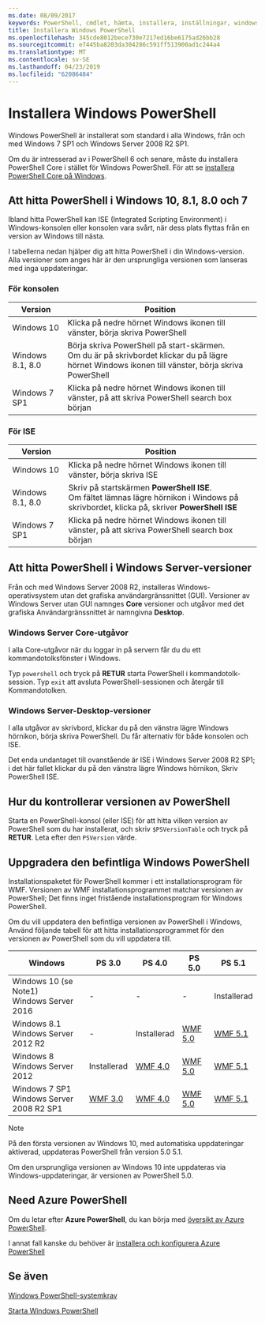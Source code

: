 ```yaml
---
ms.date: 08/09/2017
keywords: PowerShell, cmdlet, hämta, installera, inställningar, windows 10, windows 8.1, windows 8.0, windows 7
title: Installera Windows PowerShell
ms.openlocfilehash: 345cde8012bece730e7217ed16be6175ad26bb28
ms.sourcegitcommit: e7445ba8203da304286c591ff513900ad1c244a4
ms.translationtype: MT
ms.contentlocale: sv-SE
ms.lasthandoff: 04/23/2019
ms.locfileid: "62086484"
---
```

# <a name="installing-windows-powershell"></a>Installera Windows PowerShell

Windows PowerShell är installerat som standard i alla Windows, från och med Windows 7 SP1 och Windows Server 2008 R2 SP1.

Om du är intresserad av i PowerShell 6 och senare, måste du installera PowerShell Core i stället för Windows PowerShell. För att se [installera PowerShell Core på Windows](Installing-PowerShell-Core-on-Windows.md).

## <a name="finding-powershell-in-windows-10-81-80-and-7"></a>Att hitta PowerShell i Windows 10, 8.1, 8.0 och 7

Ibland hitta PowerShell kan ISE (Integrated Scripting Environment) i Windows-konsolen eller konsolen vara svårt, när dess plats flyttas från en version av Windows till nästa.

I tabellerna nedan hjälper dig att hitta PowerShell i din Windows-version.
Alla versioner som anges här är den ursprungliga versionen som lanseras med inga uppdateringar.

### <a name="for-console"></a>För konsolen

Version | Position
-- | --
Windows 10 | Klicka på nedre hörnet Windows ikonen till vänster, börja skriva PowerShell
Windows 8.1, 8.0 | Börja skriva PowerShell på start-skärmen.<br/>Om du är på skrivbordet klickar du på lägre hörnet Windows ikonen till vänster, börja skriva PowerShell
Windows 7 SP1 | Klicka på nedre hörnet Windows ikonen till vänster, på att skriva PowerShell search box början

### <a name="for-ise"></a>För ISE

Version | Position
-- | --
Windows 10 | Klicka på nedre hörnet Windows ikonen till vänster, börja skriva ISE
Windows 8.1, 8.0 | Skriv på startskärmen **PowerShell ISE**.<br/>Om fältet lämnas lägre hörnikon i Windows på skrivbordet, klicka på, skriver **PowerShell ISE**
Windows 7 SP1 | Klicka på nedre hörnet Windows ikonen till vänster, på att skriva PowerShell search box början

## <a name="finding-powershell-in-windows-server-versions"></a>Att hitta PowerShell i Windows Server-versioner

Från och med Windows Server 2008 R2, installeras Windows-operativsystem utan det grafiska användargränssnittet (GUI).
Versioner av Windows Server utan GUI namnges **Core** versioner och utgåvor med det grafiska Användargränssnittet är namngivna **Desktop**.

### <a name="windows-server-core-editions"></a>Windows Server Core-utgåvor

I alla Core-utgåvor när du loggar in på servern får du du ett kommandotolksfönster i Windows.

Typ `powershell` och tryck på **RETUR** starta PowerShell i kommandotolk-session.
Typ `exit` att avsluta PowerShell-sessionen och återgår till Kommandotolken.

### <a name="windows-server-desktop-editions"></a>Windows Server-Desktop-versioner

I alla utgåvor av skrivbord, klickar du på den vänstra lägre Windows hörnikon, börja skriva PowerShell.
Du får alternativ för både konsolen och ISE.

Det enda undantaget till ovanstående är ISE i Windows Server 2008 R2 SP1; i det här fallet klickar du på den vänstra lägre Windows hörnikon, Skriv PowerShell ISE.

## <a name="how-to-check-the-version-of-powershell"></a>Hur du kontrollerar versionen av PowerShell

Starta en PowerShell-konsol (eller ISE) för att hitta vilken version av PowerShell som du har installerat, och skriv `$PSVersionTable` och tryck på **RETUR**. Leta efter den `PSVersion` värde.

## <a name="upgrading-existing-windows-powershell"></a>Uppgradera den befintliga Windows PowerShell

Installationspaketet för PowerShell kommer i ett installationsprogram för WMF.
Versionen av WMF installationsprogrammet matchar versionen av PowerShell; Det finns inget fristående installationsprogram för Windows PowerShell.

Om du vill uppdatera den befintliga versionen av PowerShell i Windows, Använd följande tabell för att hitta installationsprogrammet för den versionen av PowerShell som du vill uppdatera till.

Windows | PS 3.0 | PS 4.0 | PS 5.0 | PS 5.1 |
--|--|--|--|--|
Windows 10 (se Note1)<br/>Windows Server 2016 | - | - | - | Installerad
Windows 8.1<br/>Windows Server 2012 R2 | - | Installerad | [WMF 5.0](https://www.microsoft.com/en-us/download/details.aspx?id=50395) | [WMF 5.1](https://www.microsoft.com/en-us/download/details.aspx?id=54616)
Windows 8<br/>Windows Server 2012 | Installerad | [WMF 4.0](https://www.microsoft.com/en-us/download/details.aspx?id=40855) | [WMF 5.0](https://www.microsoft.com/en-us/download/details.aspx?id=50395) | [WMF 5.1](https://www.microsoft.com/en-us/download/details.aspx?id=54616)
Windows 7 SP1<br/>Windows Server 2008 R2 SP1 | [WMF 3.0](https://www.microsoft.com/en-us/download/details.aspx?id=34595) | [WMF 4.0](https://www.microsoft.com/en-us/download/details.aspx?id=40855) | [WMF 5.0](https://www.microsoft.com/en-us/download/details.aspx?id=50395) | [WMF 5.1](https://www.microsoft.com/en-us/download/details.aspx?id=54616)

> [!NOTE]
>
> På den första versionen av Windows 10, med automatiska uppdateringar aktiverad, uppdateras PowerShell från version 5.0 5.1.
>
> Om den ursprungliga versionen av Windows 10 inte uppdateras via Windows-uppdateringar, är versionen av PowerShell 5.0.

## <a name="need-azure-powershell"></a>Need Azure PowerShell

Om du letar efter **Azure PowerShell**, du kan börja med [översikt av Azure PowerShell](/powershell/azure/overview).

I annat fall kanske du behöver är [installera och konfigurera Azure PowerShell](/powershell/azure/install-az-ps)

## <a name="see-also"></a>Se även

[Windows PowerShell-systemkrav](Windows-PowerShell-System-Requirements.md)

[Starta Windows PowerShell](../getting-started/Starting-Windows-PowerShell.md)
